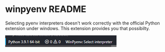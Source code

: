 # winpyenv README

Selecting pyenv interpreters doesn't work correctly with the official Python extension under windows. This extension provides you that possibilty.

![Img](assets/img1.png)
